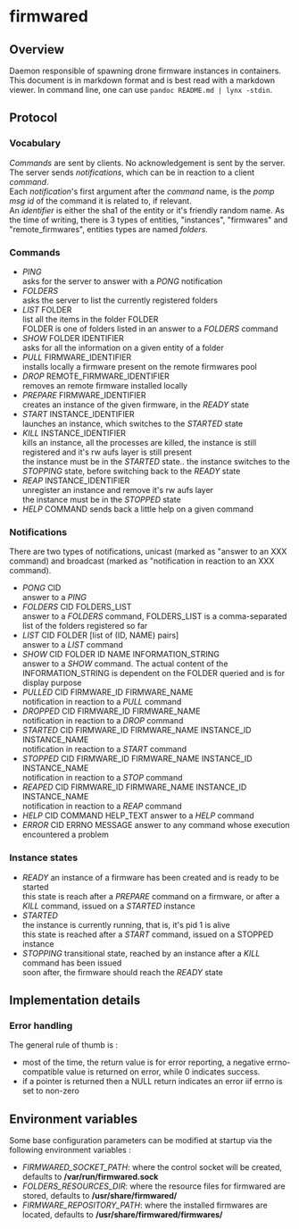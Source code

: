 # firmwared

## Overview

Daemon responsible of spawning drone firmware instances in containers.  
This document is in markdown format and is best read with a markdown viewer. In
command line, one can use `pandoc README.md | lynx -stdin`.

## Protocol

### Vocabulary

*Commands* are sent by clients. No acknowledgement is sent by the server. The
server sends *notifications*, which can be in reaction to a client *command*.  
Each *notification*'s first argument after the *command* name, is the *pomp msg
id* of the command it is related to, if relevant.  
An *identifier* is either the sha1 of the entity or it's friendly random name.
As the time of writing, there is 3 types of entities, "instances", "firmwares"
and "remote_firmwares", entities types are named *folders*.

### Commands

* *PING*  
  asks for the server to answer with a *PONG* notification
* *FOLDERS*  
  asks the server to list the currently registered folders
* *LIST* FOLDER  
  list all the items in the folder FOLDER  
  FOLDER is one of folders listed in an answer to a *FOLDERS* command
* *SHOW* FOLDER IDENTIFIER  
  asks for all the information on a given entity of a folder
* *PULL* FIRMWARE_IDENTIFIER  
  installs locally a firmware present on the remote firmwares pool
* *DROP* REMOTE_FIRMWARE_IDENTIFIER  
  removes an remote firmware installed locally
* *PREPARE* FIRMWARE_IDENTIFIER  
  creates an instance of the given firmware, in the *READY* state
* *START* INSTANCE_IDENTIFIER  
  launches an instance, which switches to the *STARTED* state
* *KILL* INSTANCE_IDENTIFIER  
  kills an instance, all the processes are killed, the instance is still
  registered and it's rw aufs layer is still present  
  the instance must be in the *STARTED* state..
  the instance switches to the *STOPPING* state, before switching back to the
  *READY* state
* *REAP* INSTANCE_IDENTIFIER  
  unregister an instance and remove it's rw aufs layer  
  the instance must be in the *STOPPED* state
* *HELP* COMMAND
  sends back a little help on a given command

### Notifications

There are two types of notifications, unicast (marked as "answer to an XXX
command) and broadcast (marked as "notification in reaction to an XXX command).

* *PONG* CID  
  answer to a *PING*
* *FOLDERS* CID FOLDERS\_LIST  
  answer to a *FOLDERS* command, FOLDERS\_LIST is a comma-separated list of the
  folders registered so far
* *LIST* CID FOLDER [list of (ID, NAME) pairs]  
  answer to a *LIST* command
* *SHOW* CID FOLDER ID NAME INFORMATION_STRING  
  answer to a *SHOW* command. The actual content of the INFORMATION_STRING is
  dependent on the FOLDER queried and is for display purpose
* *PULLED* CID FIRMWARE_ID FIRMWARE_NAME  
  notification in reaction to a *PULL* command
* *DROPPED* CID FIRMWARE_ID FIRMWARE_NAME  
  notification in reaction to a *DROP* command
* *STARTED* CID FIRMWARE_ID FIRMWARE_NAME INSTANCE_ID INSTANCE_NAME  
  notification in reaction to a *START* command
* *STOPPED* CID FIRMWARE_ID FIRMWARE_NAME INSTANCE_ID INSTANCE_NAME  
  notification in reaction to a *STOP* command
* *REAPED* CID FIRMWARE_ID FIRMWARE_NAME INSTANCE_ID INSTANCE_NAME  
  notification in reaction to a *REAP* command
* *HELP* CID COMMAND HELP_TEXT
  answer to a *HELP* command
* *ERROR* CID ERRNO MESSAGE
  answer to any command whose execution encountered a problem

### Instance states

* *READY*
  an instance of a firmware has been created and is ready to be started  
  this state is reach after a *PREPARE* command on a firmware, or after a *KILL*
  command, issued on a *STARTED* instance
* *STARTED*  
  the instance is currently running, that is, it's pid 1 is alive  
  this state is reached after a *START* command, issued on a STOPPED instance
* *STOPPING*
  transitional state, reached by an instance after a *KILL* command has been
  issued  
  soon after, the firmware should reach the *READY* state

## Implementation details

### Error handling

The general rule of thumb is :

 * most of the time, the return value is for error reporting, a negative errno-
 compatible value is returned on error, while 0 indicates success.
 * if a pointer is returned then a NULL return indicates an error iif errno is
 set to non-zero

## Environment variables

Some base configuration parameters can be modified at startup via the following
environment variables :

* *FIRMWARED\_SOCKET\_PATH*: where the control socket will be created,
  defaults to **/var/run/firmwared.sock**
* *FOLDERS\_RESOURCES\_DIR*: where the resource files for firmwared are
  stored, defaults to **/usr/share/firmwared/**
* *FIRMWARE\_REPOSITORY\_PATH*: where the installed firmwares are located,
  defaults to **/usr/share/firmwared/firmwares/**
